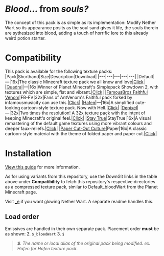 # _Blood_... from _souls?_
The concept of this pack is as simple as its implementation: Modify Nether Wart so its appearance posits as the soul sand gives it life, the souls therein are sythesized into blood, adding a touch of horrific lore to this already weird potion starter.

# Compatibility
This pack is available for the following texture packs:
|Pack|Shorthand|Size|Description|Download|
|---|---|---|---|---|
|Default|—|16x|The classic Minecraft texture pack we all know and love|[Click](https://downgit.github.io/#/home?url=https://github.com/Hebgbs/minecraftMods/tree/master/bloodWart/Default_bloodWart)|
|[Quadral](https://www.planetminecraft.com/texture-pack/ignafs-quadral-resourcepack/)|—|16x|Winner of Planet Minecraft's Simplepack Showdown 2, with textures which are simple, flat and vibrant.|[Click](https://downgit.github.io/#/home?url=https://github.com/Hebgbs/minecraftMods/tree/master/bloodWart/Quadral_bloodWart)|
|[FamousBros Faithful Venom](https://www.planetminecraft.com/texture-pack/famousbros-faithful-venom/)|FB-FV|32x|Fans of AntVenom's Faithful pack forked by infamousmusicify can use this.|[Click](https://downgit.github.io/#/home?url=https://github.com/Hebgbs/minecraftMods/tree/master/bloodWart/FB-FV_bloodWart)|
|[Hafen](https://www.planetminecraft.com/texture-pack/hafen-4052511/)|—|16x|A simplified cute-looking cartoon-style texture pack. Now with Hell.|[Click](https://downgit.github.io/#/home?url=https://github.com/Hebgbs/minecraftMods/tree/master/bloodWart/Hafen_bloodWart)|
|[Depixel](https://www.planetminecraft.com/texture-pack/depixel/)|—|32x|Two times the resolution! A 32x texture pack with the intent of keeping Minecraft's original feel.|[Click](https://downgit.github.io/#/home?url=https://github.com/Hebgbs/minecraftMods/tree/master/bloodWart/Depixel_bloodWart)|
|[Stay True](https://www.planetminecraft.com/texture-pack/stay-true-4447380/)|StayTrue|16x|A visual remastering of the default game textures using more vibrant colours and deeper faux-reliefs.|[Click](https://downgit.github.io/#/home?url=https://github.com/Hebgbs/minecraftMods/tree/master/bloodWart/StayTrue_bloodWart)|
|[Paper Cut-Out Culture](https://www.planetminecraft.com/texture-pack/paper-cut-out-legacy/)|Paper|16x|A classic cartoon-style material with the theme of folded paper and paper cut.|[Click](https://downgit.github.io/#/home?url=https://github.com/Hebgbs/minecraftMods/tree/master/bloodWart/Paper_bloodWart)|

# Installation
[View this guide](https://github.com/Hebgbs/minecraftMods/blob/master/howToSave.md) for more information.  

As for using variants from this repository, use the DownGit links in the table above under **Compatibility** to fetch this repository's respective directories as a compressed texture pack, similar to Default_bloodWart from the Planet Minecraft page.

Visit [_e](https://github.com/Hebgbs/minecraftMods/tree/master/bloodWart/_e) if you want glowing Nether Wart. A separate readme handles this.

## Load order
Emissives are handled in their own separate pack. Placement order **must** be as shown:
   2. `$_bloodWart`
   3. `$`
> _**$**: The name or local alias of the original pack being modified. ex. Hafen for Hafen texture pack._
